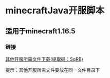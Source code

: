 # minecraftJava开服脚本

## 适用于minecraft1.16.5


### 链接
[其他开服所需文件下载(提取码：SqRB)](https://www.123pan.com/s/e9nbVv-IYkoH.html )

提示：其他开服所需文件要放在同一文件目录下
